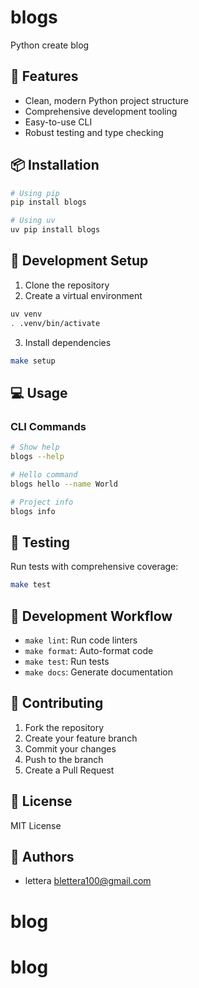 # blogs

Python create blog

## 🚀 Features

- Clean, modern Python project structure
- Comprehensive development tooling
- Easy-to-use CLI
- Robust testing and type checking

## 📦 Installation

```bash
# Using pip
pip install blogs

# Using uv
uv pip install blogs
```

## 🔧 Development Setup

1. Clone the repository
2. Create a virtual environment
```bash
uv venv
. .venv/bin/activate
```

3. Install dependencies
```bash
make setup
```

## 💻 Usage

### CLI Commands

```bash
# Show help
blogs --help

# Hello command
blogs hello --name World

# Project info
blogs info
```

## 🧪 Testing

Run tests with comprehensive coverage:

```bash
make test
```

## 📝 Development Workflow

- `make lint`: Run code linters
- `make format`: Auto-format code
- `make test`: Run tests
- `make docs`: Generate documentation

## 🤝 Contributing

1. Fork the repository
2. Create your feature branch
3. Commit your changes
4. Push to the branch
5. Create a Pull Request

## 📄 License

MIT License

## 👥 Authors

- lettera <blettera100@gmail.com>
# blog
# blog
